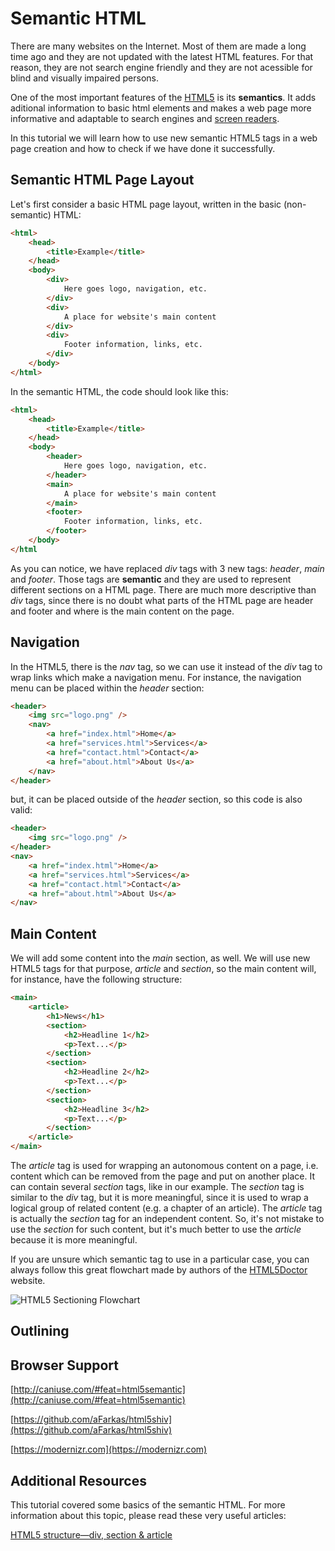 # Semantic HTML


There are many websites on the Internet. Most of them are made a long time ago and they are not updated with the latest HTML features. For that reason, they are not search engine friendly and they are not acessible for blind and visually impaired persons.

One of the most important features of the [HTML5](https://en.wikipedia.org/wiki/HTML5) is its **semantics**. It adds aditional information to basic html elements and makes a web page more informative and adaptable to search engines and [screen readers](https://en.wikipedia.org/wiki/Screen_reader).

In this tutorial we will learn how to use new semantic HTML5 tags in a web page creation and how to check if we have done it successfully.

## Semantic HTML Page Layout

Let's first consider a basic HTML page layout, written in the basic (non-semantic) HTML:
``` HTML
<html>
    <head>
        <title>Example</title>
    </head>
    <body>
        <div>
            Here goes logo, navigation, etc. 
        </div>
        <div>
            A place for website's main content 
        </div>
        <div>
            Footer information, links, etc.
        </div>
    </body>
</html>
```
In the semantic HTML, the code should look like this:
``` HTML
<html>
    <head>
        <title>Example</title>
    </head>
    <body>
        <header>
            Here goes logo, navigation, etc. 
        </header>
        <main>
            A place for website's main content 
        </main>
        <footer>
            Footer information, links, etc.
        </footer>
    </body>
</html
```
As you can notice, we have replaced *div* tags with 3 new tags: *header*, *main* and *footer*. Those tags are **semantic** and they are used to represent different sections on a HTML page. There are much more descriptive than *div* tags, since there is no doubt what parts of the HTML page are header and footer and where is the main content on the page.

## Navigation

In the HTML5, there is the *nav* tag, so we can use it instead of the *div* tag to wrap links which make a navigation menu. For instance, the navigation menu can be placed within the *header* section:

``` HTML
<header>
    <img src="logo.png" />
    <nav>
        <a href="index.html">Home</a>
        <a href="services.html">Services</a>
        <a href="contact.html">Contact</a>
        <a href="about.html">About Us</a>            
    </nav> 
</header>
```
but, it can be placed outside of the *header* section, so this code is also valid:

``` HTML
<header>
    <img src="logo.png" />
</header>
<nav>
    <a href="index.html">Home</a>
    <a href="services.html">Services</a>
    <a href="contact.html">Contact</a>
    <a href="about.html">About Us</a>            
</nav> 

```

## Main Content

We will add some content into the *main* section, as well. We will use new HTML5 tags for that purpose, *article* and *section*, so the main content will, for instance, have the following structure:

``` HTML
<main>
    <article>
        <h1>News</h1>
        <section>
            <h2>Headline 1</h2>
            <p>Text...</p>
        </section>
        <section>
            <h2>Headline 2</h2>
            <p>Text...</p>
        </section>
        <section>
            <h2>Headline 3</h2>
            <p>Text...</p>
        </section>        
    </article>
</main>
```
The *article* tag is used for wrapping an autonomous content on a page, i.e. content which can be removed from the page and put on another place. It can contain several *section* tags, like in our example. The *section* tag is similar to the *div* tag, but it is more meaningful, since it is used to wrap a logical group of related content (e.g. a chapter of an article). The *article* tag is actually the *section* tag for an independent content. So, it's not mistake to use the *section* for such content, but it's much better to use the *article* because it is more meaningful.

If you are unsure which semantic tag to use in a particular case, you can always follow this great flowchart made by authors of the [HTML5Doctor](http://html5doctor.com) website.

![HTML5 Sectioning Flowchart](http://html5doctor.com/downloads/h5d-sectioning-flowchart.png)

## Outlining

## Browser Support

[http://caniuse.com/#feat=html5semantic](http://caniuse.com/#feat=html5semantic)

[https://github.com/aFarkas/html5shiv](https://github.com/aFarkas/html5shiv)

[https://modernizr.com](https://modernizr.com)

## Additional Resources
This tutorial covered some basics of the semantic HTML. For more information about this topic, please read these very useful articles:

[HTML5 structure—div, section & article](http://oli.jp/2009/html5-structure1/)
